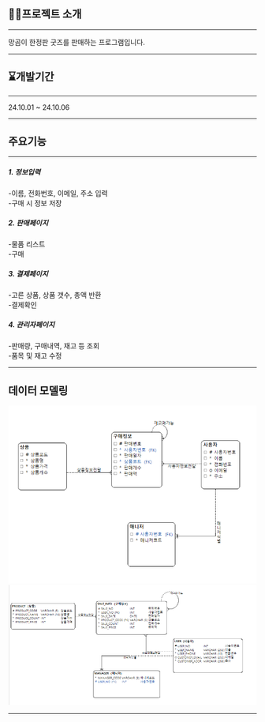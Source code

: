 ## 📖📖프로젝트 소개
______
망곰이 한정판 굿즈를 판매하는 프로그램입니다.
______
## ⌛개발기간
______
24.10.01 ~ 24.10.06
______
## 주요기능
______
##### 1. 정보입력
-이름, 전화번호, 이메일, 주소 입력  
-구매 시 정보 저장


##### 2. 판매페이지
-물품 리스트  
-구매


##### 3. 결제페이지
-고른 상품, 상품 갯수, 총액 반환  
-결제확인


##### 4. 관리자페이지
-판매량, 구매내역, 재고 등 조회  
-품목 및 재고 수정
_____  
## 데이터 모델링

![모델링](./images/manggomModeling.png)
![모델링](./images/manggomModel2.png)

______
